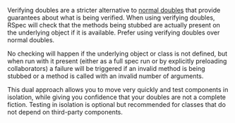 Verifying doubles are a stricter alternative to [normal doubles](./basics/test-doubles) that provide guarantees about
what is being verified. When using verifying doubles, RSpec will check that the methods
being stubbed are actually present on the underlying object if it is available. Prefer using
verifying doubles over normal doubles.

No checking will happen if the underlying object or class is not defined, but when run with
it present (either as a full spec run or by explicitly preloading collaborators) a failure will be
triggered if an invalid method is being stubbed or a method is called with an invalid
number of arguments.

This dual approach allows you to move very quickly and test components in isolation, while
giving you confidence that your doubles are not a complete fiction. Testing in isolation is
optional but recommended for classes that do not depend on third-party components.
